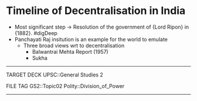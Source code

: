 # Timeline of Decentralisation in India

* Most significant step -> Resolution of the government of {Lord Ripon} in {1882}. #digDeep 
* Panchayati Raj insitution is an example for the world to emulate
	* Three broad views wrt to decentralisation
		* Balwantrai Mehta Report (1957)
		* Sukha






---
TARGET DECK
UPSC::General Studies 2

FILE TAG
GS2::Topic02 Polity::Division_of_Power

---